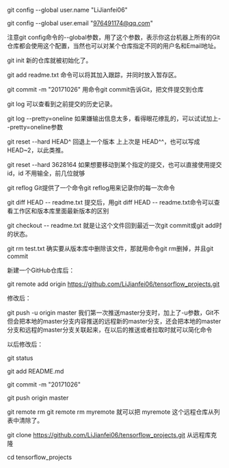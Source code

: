 git config --global user.name "LiJianfei06"

git config --global user.email "976491174@qq.com"

注意git config命令的--global参数，用了这个参数，表示你这台机器上所有的Git仓库都会使用这个配置，当然也可以对某个仓库指定不同的用户名和Email地址。



git init                             	新的仓库就被初始化了。 
  
git add readme.txt			命令可以将其加入跟踪，并同时放入暂存区。

git commit -m "20171026"		用命令git commit告诉Git，把文件提交到仓库



git log					可以查看到之前提交的历史记录。

git log --pretty=oneline		如果嫌输出信息太多，看得眼花缭乱的，可以试试加上--pretty=oneline参数



git reset --hard HEAD^			回退上一个版本  上上次是 HEAD^^，也可以写成 HEAD~2，以此类推。

git reset --hard 3628164		如果想要移动到某个指定的提交，也可以直接使用提交id，id 不用输全，前几位就够


git reflog 				Git提供了一个命令git reflog用来记录你的每一次命令

git diff HEAD -- readme.txt		提交后，用git diff HEAD -- readme.txt命令可以查看工作区和版本库里面最新版本的区别

git checkout -- readme.txt		就是让这个文件回到最近一次git commit或git add时的状态。

git rm test.txt				确实要从版本库中删除该文件，那就用命令git rm删掉，并且git commit


新建一个GitHub仓库后：

git remote add origin https://github.com/LiJianfei06/tensorflow_projects.git

修改后：

git push -u origin master		我们第一次推送master分支时，加上了-u参数，Git不但会把本地的master分支内容推送的远程新的master分支，还会把本地的master分支和远程的master分支关联起来，在以后的推送或者拉取时就可以简化命令

以后修改后：

git status

git add README.md

git commit -m "20171026"

git push origin master


git remote rm    git remote rm myremote 就可以把 myremote 这个远程仓库从列表中清除了。





git clone https://github.com/LiJianfei06/tensorflow_projects.git		从远程库克隆

cd tensorflow_projects